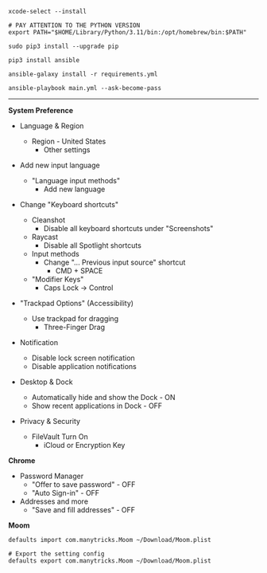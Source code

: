 ```
xcode-select --install

# PAY ATTENTION TO THE PYTHON VERSION
export PATH="$HOME/Library/Python/3.11/bin:/opt/homebrew/bin:$PATH"

sudo pip3 install --upgrade pip

pip3 install ansible

ansible-galaxy install -r requirements.yml

ansible-playbook main.yml --ask-become-pass
```

---

**System Preference**

- Language & Region
    - Region - United States
        - Other settings
- Add new input language
    - "Language input methods"
        - Add new language

- Change "Keyboard shortcuts"
    - Cleanshot 
        - Disable all keyboard shortcuts under "Screenshots"
    - Raycast
        - Disable all Spotlight shortcuts
    - Input methods
        - Change "... Previous input source" shortcut
            - CMD + SPACE
    - "Modifier Keys"
        - Caps Lock -> Control

- "Trackpad Options" (Accessibility)
    - Use trackpad for dragging
        - Three-Finger Drag
     
- Notification
    - Disable lock screen notification
    - Disable application notifications
 
- Desktop & Dock
    - Automatically hide and show the Dock - ON
    - Show recent applications in Dock - OFF
 
- Privacy & Security
    - FileVault Turn On
        - iCloud or Encryption Key

**Chrome**

- Password Manager
    - "Offer to save password" - OFF
    - "Auto Sign-in" - OFF
- Addresses and more
    - "Save and fill addresses" - OFF

**Moom**

```
defaults import com.manytricks.Moom ~/Download/Moom.plist

# Export the setting config
defaults export com.manytricks.Moom ~/Download/Moom.plist
```
